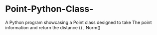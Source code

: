 # Point-Python-Class-
A Python program showcasing a Point class designed to take The point information and return the distance () , Norm()
